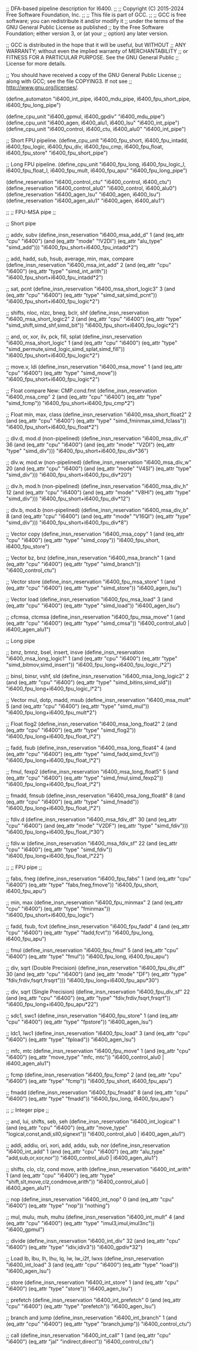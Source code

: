 ;; DFA-based pipeline description for I6400.
;;
;; Copyright (C) 2015-2024 Free Software Foundation, Inc.
;;
;; This file is part of GCC.
;;
;; GCC is free software; you can redistribute it and/or modify it
;; under the terms of the GNU General Public License as published
;; by the Free Software Foundation; either version 3, or (at your
;; option) any later version.

;; GCC is distributed in the hope that it will be useful, but WITHOUT
;; ANY WARRANTY; without even the implied warranty of MERCHANTABILITY
;; or FITNESS FOR A PARTICULAR PURPOSE.  See the GNU General Public
;; License for more details.

;; You should have received a copy of the GNU General Public License
;; along with GCC; see the file COPYING3.  If not see
;; <http://www.gnu.org/licenses/>.

(define_automaton "i6400_int_pipe, i6400_mdu_pipe, i6400_fpu_short_pipe,
		   i6400_fpu_long_pipe")

(define_cpu_unit "i6400_gpmul, i6400_gpdiv" "i6400_mdu_pipe")
(define_cpu_unit "i6400_agen, i6400_alu1, i6400_lsu" "i6400_int_pipe")
(define_cpu_unit "i6400_control, i6400_ctu, i6400_alu0" "i6400_int_pipe")

;; Short FPU pipeline.
(define_cpu_unit "i6400_fpu_short, i6400_fpu_intadd, i6400_fpu_logic,
		  i6400_fpu_div, i6400_fpu_cmp, i6400_fpu_float,
		  i6400_fpu_store" "i6400_fpu_short_pipe")

;; Long FPU pipeline.
(define_cpu_unit "i6400_fpu_long, i6400_fpu_logic_l, i6400_fpu_float_l,
		  i6400_fpu_mult, i6400_fpu_apu" "i6400_fpu_long_pipe")

(define_reservation "i6400_control_ctu" "i6400_control, i6400_ctu")
(define_reservation "i6400_control_alu0" "i6400_control, i6400_alu0")
(define_reservation "i6400_agen_lsu" "i6400_agen, i6400_lsu")
(define_reservation "i6400_agen_alu1" "i6400_agen, i6400_alu1")

;;
;; FPU-MSA pipe
;;

;; Short pipe

;; addv, subv
(define_insn_reservation "i6400_msa_add_d" 1
  (and (eq_attr "cpu" "i6400")
       (and (eq_attr "mode" "!V2DI")
	    (eq_attr "alu_type" "simd_add")))
  "i6400_fpu_short+i6400_fpu_intadd*2")

;; add, hadd, sub, hsub, average, min, max, compare
(define_insn_reservation "i6400_msa_int_add" 2
  (and (eq_attr "cpu" "i6400")
       (eq_attr "type" "simd_int_arith"))
  "i6400_fpu_short+i6400_fpu_intadd*2")

;; sat, pcnt
(define_insn_reservation "i6400_msa_short_logic3" 3
  (and (eq_attr "cpu" "i6400")
       (eq_attr "type" "simd_sat,simd_pcnt"))
  "i6400_fpu_short+i6400_fpu_logic*2")

;; shifts, nloc, nlzc, bneg, bclr, shf
(define_insn_reservation "i6400_msa_short_logic2" 2
  (and (eq_attr "cpu" "i6400")
       (eq_attr "type" "simd_shift,simd_shf,simd_bit"))
  "i6400_fpu_short+i6400_fpu_logic*2")

;; and, or, xor, ilv, pck, fill, splat
(define_insn_reservation "i6400_msa_short_logic" 1
  (and (eq_attr "cpu" "i6400")
       (eq_attr "type" "simd_permute,simd_logic,simd_splat,simd_fill"))
  "i6400_fpu_short+i6400_fpu_logic*2")

;; move.v, ldi
(define_insn_reservation "i6400_msa_move" 1
  (and (eq_attr "cpu" "i6400")
       (eq_attr "type" "simd_move"))
  "i6400_fpu_short+i6400_fpu_logic*2")

;; Float compare New: CMP.cond.fmt
(define_insn_reservation "i6400_msa_cmp" 2
  (and (eq_attr "cpu" "i6400")
       (eq_attr "type" "simd_fcmp"))
  "i6400_fpu_short+i6400_fpu_cmp*2")

;; Float min, max, class
(define_insn_reservation "i6400_msa_short_float2" 2
  (and (eq_attr "cpu" "i6400")
       (eq_attr "type" "simd_fminmax,simd_fclass"))
  "i6400_fpu_short+i6400_fpu_float*2")

;; div.d, mod.d (non-pipelined)
(define_insn_reservation "i6400_msa_div_d" 36
  (and (eq_attr "cpu" "i6400")
       (and (eq_attr "mode" "V2DI")
	    (eq_attr "type" "simd_div")))
  "i6400_fpu_short+i6400_fpu_div*36")

;; div.w, mod.w (non-pipelined)
(define_insn_reservation "i6400_msa_div_w" 20
  (and (eq_attr "cpu" "i6400")
       (and (eq_attr "mode" "V4SI")
	    (eq_attr "type" "simd_div")))
  "i6400_fpu_short+i6400_fpu_div*20")

;; div.h, mod.h (non-pipelined)
(define_insn_reservation "i6400_msa_div_h" 12
  (and (eq_attr "cpu" "i6400")
       (and (eq_attr "mode" "V8HI")
	    (eq_attr "type" "simd_div")))
  "i6400_fpu_short+i6400_fpu_div*12")

;; div.b, mod.b (non-pipelined)
(define_insn_reservation "i6400_msa_div_b" 8
  (and (eq_attr "cpu" "i6400")
       (and (eq_attr "mode" "V16QI")
	    (eq_attr "type" "simd_div")))
  "i6400_fpu_short+i6400_fpu_div*8")

;; Vector copy
(define_insn_reservation "i6400_msa_copy" 1
  (and (eq_attr "cpu" "i6400")
       (eq_attr "type" "simd_copy"))
  "i6400_fpu_short, i6400_fpu_store")

;; Vector bz, bnz
(define_insn_reservation "i6400_msa_branch" 1
  (and (eq_attr "cpu" "i6400")
       (eq_attr "type" "simd_branch"))
  "i6400_control_ctu")

;; Vector store
(define_insn_reservation "i6400_fpu_msa_store" 1
  (and (eq_attr "cpu" "i6400")
       (eq_attr "type" "simd_store"))
  "i6400_agen_lsu")

;; Vector load
(define_insn_reservation "i6400_fpu_msa_load" 3
  (and (eq_attr "cpu" "i6400")
       (eq_attr "type" "simd_load"))
  "i6400_agen_lsu")

;; cfcmsa, ctcmsa
(define_insn_reservation "i6400_fpu_msa_move" 1
  (and (eq_attr "cpu" "i6400")
       (eq_attr "type" "simd_cmsa"))
  "i6400_control_alu0 | i6400_agen_alu1")

;; Long pipe

;; bmz, bmnz, bsel, insert, insve
(define_insn_reservation "i6400_msa_long_logic1" 1
  (and (eq_attr "cpu" "i6400")
       (eq_attr "type" "simd_bitmov,simd_insert"))
  "i6400_fpu_long+i6400_fpu_logic_l*2")

;; binsl, binsr, vshf, sld
(define_insn_reservation "i6400_msa_long_logic2" 2
  (and (eq_attr "cpu" "i6400")
       (eq_attr "type" "simd_bitins,simd_sld"))
  "i6400_fpu_long+i6400_fpu_logic_l*2")

;; Vector mul, dotp, madd, msub
(define_insn_reservation "i6400_msa_mult" 5
  (and (eq_attr "cpu" "i6400")
       (eq_attr "type" "simd_mul"))
  "i6400_fpu_long+i6400_fpu_mult*2")

;; Float flog2
(define_insn_reservation "i6400_msa_long_float2" 2
  (and (eq_attr "cpu" "i6400")
       (eq_attr "type" "simd_flog2"))
  "i6400_fpu_long+i6400_fpu_float_l*2")

;; fadd, fsub
(define_insn_reservation "i6400_msa_long_float4" 4
  (and (eq_attr "cpu" "i6400")
       (eq_attr "type" "simd_fadd,simd_fcvt"))
  "i6400_fpu_long+i6400_fpu_float_l*2")

;; fmul, fexp2
(define_insn_reservation "i6400_msa_long_float5" 5
  (and (eq_attr "cpu" "i6400")
       (eq_attr "type" "simd_fmul,simd_fexp2"))
  "i6400_fpu_long+i6400_fpu_float_l*2")

;; fmadd, fmsub
(define_insn_reservation "i6400_msa_long_float8" 8
  (and (eq_attr "cpu" "i6400")
       (eq_attr "type" "simd_fmadd"))
  "i6400_fpu_long+i6400_fpu_float_l*2")

;; fdiv.d
(define_insn_reservation "i6400_msa_fdiv_df" 30
  (and (eq_attr "cpu" "i6400")
       (and (eq_attr "mode" "V2DF")
	    (eq_attr "type" "simd_fdiv")))
  "i6400_fpu_long+i6400_fpu_float_l*30")

;; fdiv.w
(define_insn_reservation "i6400_msa_fdiv_sf" 22
  (and (eq_attr "cpu" "i6400")
       (eq_attr "type" "simd_fdiv"))
  "i6400_fpu_long+i6400_fpu_float_l*22")

;;
;; FPU pipe
;;

;; fabs, fneg
(define_insn_reservation "i6400_fpu_fabs" 1
  (and (eq_attr "cpu" "i6400")
       (eq_attr "type" "fabs,fneg,fmove"))
  "i6400_fpu_short, i6400_fpu_apu")

;; min, max
(define_insn_reservation "i6400_fpu_minmax" 2
  (and (eq_attr "cpu" "i6400")
       (eq_attr "type" "fminmax"))
  "i6400_fpu_short+i6400_fpu_logic")

;; fadd, fsub, fcvt
(define_insn_reservation "i6400_fpu_fadd" 4
  (and (eq_attr "cpu" "i6400")
       (eq_attr "type" "fadd,fcvt"))
  "i6400_fpu_long, i6400_fpu_apu")

;; fmul
(define_insn_reservation "i6400_fpu_fmul" 5
  (and (eq_attr "cpu" "i6400")
       (eq_attr "type" "fmul"))
  "i6400_fpu_long, i6400_fpu_apu")

;; div, sqrt (Double Precision)
(define_insn_reservation "i6400_fpu_div_df" 30
  (and (eq_attr "cpu" "i6400")
       (and (eq_attr "mode" "DF")
	    (eq_attr "type" "fdiv,frdiv,fsqrt,frsqrt")))
  "i6400_fpu_long+i6400_fpu_apu*30")

;; div, sqrt (Single Precision)
(define_insn_reservation "i6400_fpu_div_sf" 22
  (and (eq_attr "cpu" "i6400")
       (eq_attr "type" "fdiv,frdiv,fsqrt,frsqrt"))
  "i6400_fpu_long+i6400_fpu_apu*22")

;; sdc1, swc1
(define_insn_reservation "i6400_fpu_store" 1
  (and (eq_attr "cpu" "i6400")
       (eq_attr "type" "fpstore"))
  "i6400_agen_lsu")

;; ldc1, lwc1
(define_insn_reservation "i6400_fpu_load" 3
  (and (eq_attr "cpu" "i6400")
       (eq_attr "type" "fpload"))
  "i6400_agen_lsu")

;; mfc, mtc
(define_insn_reservation "i6400_fpu_move" 1
  (and (eq_attr "cpu" "i6400")
       (eq_attr "move_type" "mfc, mtc"))
  "i6400_control_alu0 | i6400_agen_alu1")

;; fcmp
(define_insn_reservation "i6400_fpu_fcmp" 2
  (and (eq_attr "cpu" "i6400")
       (eq_attr "type" "fcmp"))
  "i6400_fpu_short, i6400_fpu_apu")

;; fmadd
(define_insn_reservation "i6400_fpu_fmadd" 8
  (and (eq_attr "cpu" "i6400")
       (eq_attr "type" "fmadd"))
  "i6400_fpu_long, i6400_fpu_apu")

;;
;; Integer pipe
;;

;; and, lui, shifts, seb, seh
(define_insn_reservation "i6400_int_logical" 1
  (and (eq_attr "cpu" "i6400")
       (eq_attr "move_type" "logical,const,andi,sll0,signext"))
  "i6400_control_alu0 | i6400_agen_alu1")

;; addi, addiu, ori, xori, add, addu, sub, nor
(define_insn_reservation "i6400_int_add" 1
  (and (eq_attr "cpu" "i6400")
       (eq_attr "alu_type" "add,sub,or,xor,nor"))
  "i6400_control_alu0 | i6400_agen_alu1")

;; shifts, clo, clz, cond move, arith
(define_insn_reservation "i6400_int_arith" 1
  (and (eq_attr "cpu" "i6400")
       (eq_attr "type" "shift,slt,move,clz,condmove,arith"))
  "i6400_control_alu0 | i6400_agen_alu1")

;; nop
(define_insn_reservation "i6400_int_nop" 0
  (and (eq_attr "cpu" "i6400")
       (eq_attr "type" "nop"))
  "nothing")

;; mul, mulu, muh, muhu
(define_insn_reservation "i6400_int_mult" 4
  (and (eq_attr "cpu" "i6400")
       (eq_attr "type" "imul3,imul,imul3nc"))
  "i6400_gpmul")

;; divide
(define_insn_reservation "i6400_int_div" 32
  (and (eq_attr "cpu" "i6400")
       (eq_attr "type" "idiv,idiv3"))
  "i6400_gpdiv*32")

;; Load lb, lbu, lh, lhu, lq, lw, lw_i2f, lwxs
(define_insn_reservation "i6400_int_load" 3
  (and (eq_attr "cpu" "i6400")
       (eq_attr "type" "load"))
  "i6400_agen_lsu")

;; store
(define_insn_reservation "i6400_int_store" 1
  (and (eq_attr "cpu" "i6400")
       (eq_attr "type" "store"))
  "i6400_agen_lsu")

;; prefetch
(define_insn_reservation "i6400_int_prefetch" 0
  (and (eq_attr "cpu" "i6400")
       (eq_attr "type" "prefetch"))
  "i6400_agen_lsu")

;; branch and jump
(define_insn_reservation "i6400_int_branch" 1
  (and (eq_attr "cpu" "i6400")
       (eq_attr "type" "branch,jump"))
  "i6400_control_ctu")

;; call
(define_insn_reservation "i6400_int_call" 1
  (and (eq_attr "cpu" "i6400")
       (eq_attr "jal" "indirect,direct"))
  "i6400_control_ctu")
